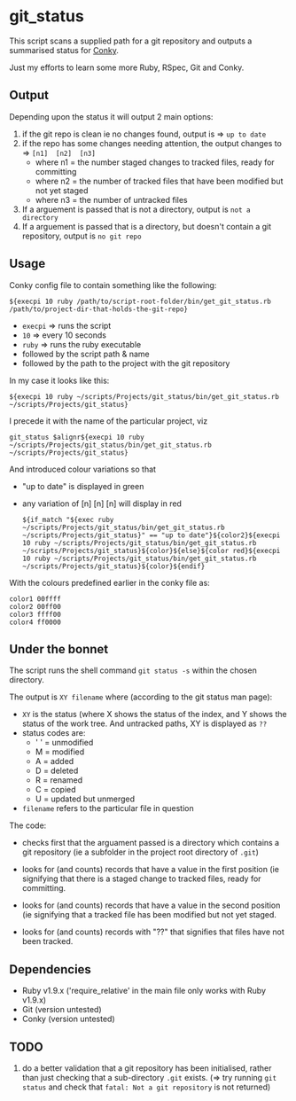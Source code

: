# git_status
		
This script scans a supplied path for a git repository and outputs a summarised status for [Conky](http://conky.sourceforge.net/).

Just my efforts to learn some more Ruby, RSpec, Git and Conky.

## Output

Depending upon the status it will output 2 main options:

1. if the git repo is clean ie no changes found, output is => `up to date`
2. if the repo has some changes needing attention, the output changes to => `[n1]  [n2]  [n3]`
    * where n1 = the number staged changes to tracked files, ready for committing
    * where n2 = the number of tracked files that have been modified but not yet staged
    * where n3 = the number of untracked files
3. If a arguement is passed that is not a directory, output is `not a directory`
4. If a arguement is passed that is a directory, but doesn't contain a git repository, output is `no git repo`

## Usage
Conky config file to contain something like the following:

`${execpi 10 ruby /path/to/script-root-folder/bin/get_git_status.rb /path/to/project-dir-that-holds-the-git-repo}`

* `execpi` => runs the script
* `10` 		 => every 10 seconds
* `ruby`   => runs the ruby executable
* followed by the script path & name
* followed by the path to the project with the git repository

In my case it looks like this:

`${execpi 10 ruby ~/scripts/Projects/git_status/bin/get_git_status.rb ~/scripts/Projects/git_status}`

I precede it with the name of the particular project, viz

`git_status $alignr${execpi 10 ruby ~/scripts/Projects/git_status/bin/get_git_status.rb ~/scripts/Projects/git_status}`

And introduced colour variations so that 

* "up to date" is displayed in green
* any variation of [n]  [n]  [n] will display in red
 
      ${if_match "${exec ruby ~/scripts/Projects/git_status/bin/get_git_status.rb ~/scripts/Projects/git_status}" == "up to date"}${color2}${execpi 10 ruby ~/scripts/Projects/git_status/bin/get_git_status.rb ~/scripts/Projects/git_status}${color}${else}${color red}${execpi 10 ruby ~/scripts/Projects/git_status/bin/get_git_status.rb ~/scripts/Projects/git_status}${color}${endif}

With the colours predefined earlier in the conky file as:
 
    color1 00ffff
    color2 00ff00
    color3 ffff00
    color4 ff0000
 
## Under the bonnet

The script runs the shell command `git status -s` within the chosen directory.

The output is `XY filename` where (according to the git status man page):

* `XY` is the status (where X shows the status of the index, and Y shows the status of the work tree. And untracked paths, XY is displayed as `??`
* status codes are:
    * ' ' = unmodified
    * M = modified
    * A = added
    * D = deleted
    * R = renamed
    * C = copied
    * U = updated but unmerged
* `filename` refers to the particular file in question 

The code:

* checks first that the arguament passed is a directory which contains a git repository (ie a subfolder in the project root directory of `.git`)

* looks for (and counts) records that have a value in the first position (ie signifying that there is a staged change to tracked files, ready for committing.

* looks for (and counts) records that have a value in the second position (ie signifying that a tracked file has been modified but not yet staged.

* looks for (and counts) records with "??" that signifies that files have not been tracked.

## Dependencies

* Ruby v1.9.x ('require_relative' in the main file only works with Ruby v1.9.x)
* Git (version untested)
* Conky (version untested)

## TODO
1. do a better validation that a git repository has been initialised, rather than just checking that a sub-directory `.git` exists.
(=> try running `git status` and check that `fatal: Not a git repository` is not returned)
